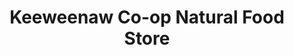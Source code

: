 ---
title: "Keeweenaw Co-op Natural Food Store"
url: /hancock/keeweenaw-co-op-natural-food-store/
shop: Supermarkt
---